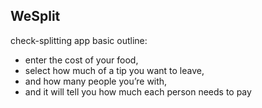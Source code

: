 ## WeSplit

check-splitting app basic outline: 

- enter the cost of your food,
- select how much of a tip you want to leave,
- and how many people you’re with,
- and it will tell you how much each person needs to pay
